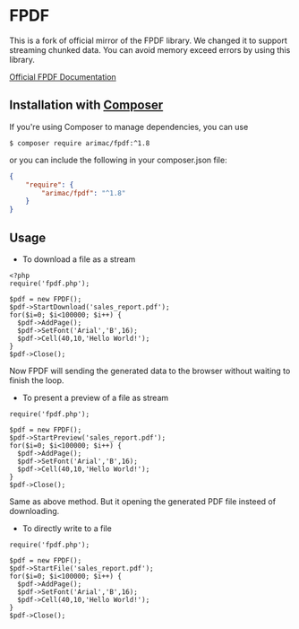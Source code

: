 # FPDF

This is a fork of official mirror of the FPDF library. We changed it to
support streaming chunked data. You can avoid memory exceed errors by
using this library.

[Official FPDF Documentation](http://www.fpdf.org/)

## Installation with [Composer](https://packagist.org/packages/setasign/fpdf)

If you're using Composer to manage dependencies, you can use

```
$ composer require arimac/fpdf:^1.8
```

or you can include the following in your composer.json file:

```json
{
    "require": {
        "arimac/fpdf": "^1.8"
    }
}
```

## Usage

- To download a file as a stream

```
<?php
require('fpdf.php');

$pdf = new FPDF();
$pdf->StartDownload('sales_report.pdf');
for($i=0; $i<100000; $i++) {
  $pdf->AddPage();
  $pdf->SetFont('Arial','B',16);
  $pdf->Cell(40,10,'Hello World!');
}
$pdf->Close();
```

Now FPDF will sending the generated data to the browser without waiting
to finish the loop.

- To present a preview of a file as stream

```
require('fpdf.php');

$pdf = new FPDF();
$pdf->StartPreview('sales_report.pdf');
for($i=0; $i<100000; $i++) {
  $pdf->AddPage();
  $pdf->SetFont('Arial','B',16);
  $pdf->Cell(40,10,'Hello World!');
}
$pdf->Close();
```

Same as above method. But it opening the generated PDF file insteed of
downloading.

- To directly write to a file

```
require('fpdf.php');

$pdf = new FPDF();
$pdf->StartFile('sales_report.pdf');
for($i=0; $i<100000; $i++) {
  $pdf->AddPage();
  $pdf->SetFont('Arial','B',16);
  $pdf->Cell(40,10,'Hello World!');
}
$pdf->Close();
```
